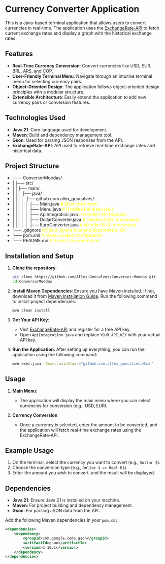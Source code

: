 # Currency Converter Application

This is a Java-based terminal application that allows users to convert currencies in real-time. The application uses the [ExchangeRate-API](https://www.exchangerate-api.com/) to fetch current exchange rates and display a graph with the historical exchange rates.

## Features

- **Real-Time Currency Conversion**: Convert currencies like USD, EUR, BRL, ARS, and COP.
- **User-Friendly Terminal Menu**: Navigate through an intuitive terminal menu for selecting currency pairs.
- **Object-Oriented Design**: The application follows object-oriented design principles with a modular structure.
- **Extensible Architecture**: Easily extend the application to add new currency pairs or conversion features.

## Technologies Used

- **Java 21**: Core language used for development.
- **Maven**: Build and dependency management tool.
- **Gson**: Used for parsing JSON responses from the API.
- **ExchangeRate-API**: API used to retrieve real-time exchange rates and historical data.

## Project Structure

- ┌── ConversorMoedas/
- │├── src/
- ││├── main/ 
- │││ ├── java/
- │││ │ ├── github.com.allex_goncalves/ 
- │││ │ │ ├── Main.java <span style="color:yellow;"># Main entry point</span>
- │││ │ │ ├── Menu.java <span style="color:yellow;"># Handles the menu logic</span>
- │││ │ │ ├── ApiIntegration.java <span style="color:yellow;"># Handles API requests</span> 
- │││ │ │ ├── DollarConverter.java <span style="color:yellow;"># Handles USD conversions</span> 
- │││ │ │ ├── EuroConverter.java <span style="color:yellow;"># Handles EUR conversions</span>
- ├── .gitgnore <span style="color:yellow;"># File to ignore files and directories in Git</span>
- ├── pom.xml <span style="color:yellow;"># Maven project configuration</span>
- └── README.md <span style="color:yellow;"># Project documentation</span>


## Installation and Setup

1. **Clone the repository**:
    ```bash
    git clone https://github.com/Allex-Goncalves/Conversor-Moedas.git
    cd ConversorMoedas
    ```

2. **Install Maven Dependencies**:
   Ensure you have Maven installed. If not, download it from [Maven Installation Guide](https://maven.apache.org/install.html). Run the following command to install project dependencies:
    ```bash
    mvn clean install
    ```

3. **Get Your API Key**:
    - Visit [ExchangeRate-API](https://www.exchangerate-api.com/) and register for a free API key.
    - Open `ApiIntegration.java` and replace `YOUR_API_KEY` with your actual API key.

4. **Run the Application**:
   After setting up everything, you can run the application using the following command:
    ```bash
    mvn exec:java -Dexec.mainClass="github.com.allex_goncalves.Main"
    ```

## Usage

1. **Main Menu**:
    - The application will display the main menu where you can select currencies for conversion (e.g., USD, EUR).

2. **Currency Conversion**:
    - Once a currency is selected, enter the amount to be converted, and the application will fetch real-time exchange rates using the ExchangeRate-API.


## Example Usage

1. On the terminal, select the currency you want to convert (e.g., `Dollar $`).
2. Choose the conversion type (e.g., `Dollar $ => Real R$`).
3. Enter the amount you wish to convert, and the result will be displayed.

## Dependencies

- **Java 21**: Ensure Java 21 is installed on your machine.
- **Maven**: For project building and dependency management.
- **Gson**: For parsing JSON data from the API.

Add the following Maven dependencies in your `pom.xml`:

```xml
<dependencies>
    <dependency>
        <groupId>com.google.code.gson</groupId>
        <artifactId>gson</artifactId>
        <version>2.10.1</version>
    </dependency>
</dependencies>
```


